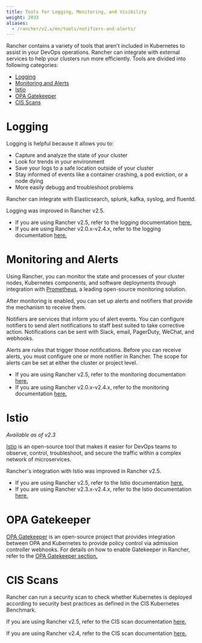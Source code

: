 ```yaml
---
title: Tools for Logging, Monitoring, and Visibility
weight: 2033
aliases:
  - /rancher/v2.x/en/tools/notifiers-and-alerts/
---
```


Rancher contains a variety of tools that aren't included in Kubernetes to assist in your DevOps operations. Rancher can integrate with external services to help your clusters run more efficiently. Tools are divided into following categories:

<!-- TOC -->

- [Logging](#logging)
- [Monitoring and Alerts](#monitoring-and-alerts)
- [Istio](#istio)
- [OPA Gatekeeper](#opa-gatekeeper)
- [CIS Scans](#cis-scans)

<!-- /TOC -->


# Logging

Logging is helpful because it allows you to:

- Capture and analyze the state of your cluster
- Look for trends in your environment
- Save your logs to a safe location outside of your cluster
- Stay informed of events like a container crashing, a pod eviction, or a node dying
- More easily debugg and troubleshoot problems

Rancher can integrate with Elasticsearch, splunk, kafka, syslog, and fluentd.

Logging was improved in Rancher v2.5. 

- If you are using Rancher v2.5, refer to the logging documentation [here.]({{<baseurl>}}/rancher/v2.x/en/logging/v2.5)
- If you are using Rancher v2.0.x-v2.4.x, refer to the logging documentation [here.]({{<baseurl>}}/rancher/v2.x/en/logging/v2.0.x-v2.4.x)

# Monitoring and Alerts

Using Rancher, you can monitor the state and processes of your cluster nodes, Kubernetes components, and software deployments through integration with [Prometheus](https://prometheus.io/), a leading open-source monitoring solution.

After monitoring is enabled, you can set up alerts and notifiers that provide the mechanism to receive them.

Notifiers are services that inform you of alert events. You can configure notifiers to send alert notifications to staff best suited to take corrective action. Notifications can be sent with Slack, email, PagerDuty, WeChat, and webhooks.

Alerts are rules that trigger those notifications. Before you can receive alerts, you must configure one or more notifier in Rancher. The scope for alerts can be set at either the cluster or project level.

- If you are using Rancher v2.5, refer to the monitoring documentation [here.]({{<baseurl>}}/rancher/v2.x/en/monitoring-alerting/v2.5)
- If you are using Rancher v2.0.x-v2.4.x, refer to the monitoring documentation [here.]({{<baseurl>}}/rancher/v2.x/en/monitoring-alerting/v2.0.x-v2.4.x)

# Istio

_Available as of v2.3_

[Istio](https://istio.io/) is an open-source tool that makes it easier for DevOps teams to observe, control, troubleshoot, and secure the traffic within a complex network of microservices.

Rancher's integration with Istio was improved in Rancher v2.5.

- If you are using Rancher v2.5, refer to the Istio documentation [here.]({{<baseurl>}}/rancher/v2.x/en/istio/v2.5)
- If you are using Rancher v2.3.x-v2.4.x, refer to the Istio documentation [here.]({{<baseurl>}}/rancher/v2.x/en/istio/v2.3.x-v2.4.x)

# OPA Gatekeeper

[OPA Gatekeeper](https://github.com/open-policy-agent/gatekeeper) is an open-source project that provides integration between OPA and Kubernetes to provide policy control via admission controller webhooks. For details on how to enable Gatekeeper in Rancher, refer to the [OPA Gatekeeper section.]({{<baseurl>}}/rancher/v2.x/en/opa-gatekeper)


# CIS Scans

Rancher can run a security scan to check whether Kubernetes is deployed according to security best practices as defined in the CIS Kubernetes Benchmark.

If you are using Rancher v2.5, refer to the CIS scan documentation [here.]({{<baseurl>}}/rancher/v2.x/en/cis-scans/v2.5)

If you are using Rancher v2.4, refer to the CIS scan documentation [here.]({{<baseurl>}}/rancher/v2.x/en/cis-scans/v2.4)